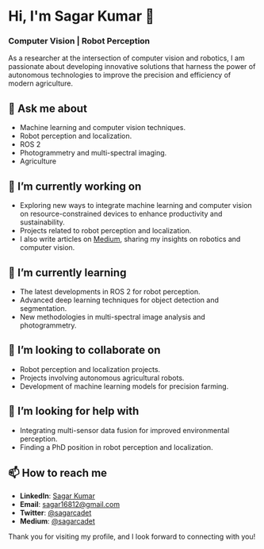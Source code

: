 # Hi, I'm Sagar Kumar 👋

### Computer Vision | Robot Perception

As a researcher at the intersection of computer vision and robotics, I am passionate about developing innovative solutions that harness the power of autonomous technologies to improve the precision and efficiency of modern agriculture.

## 💬 Ask me about
- Machine learning and computer vision techniques.
- Robot perception and localization.
- ROS 2
- Photogrammetry and multi-spectral imaging.
- Agriculture

## 🔭 I’m currently working on
- Exploring new ways to integrate machine learning and computer vision on resource-constrained devices to enhance productivity and sustainability.
- Projects related to robot perception and localization.
- I also write articles on [Medium](https://medium.com/@sagarcadet), sharing my insights on robotics and computer vision.

## 🌱 I’m currently learning
- The latest developments in ROS 2 for robot perception.
- Advanced deep learning techniques for object detection and segmentation.
- New methodologies in multi-spectral image analysis and photogrammetry.

## 👯 I’m looking to collaborate on
- Robot perception and localization projects.
- Projects involving autonomous agricultural robots.
- Development of machine learning models for precision farming.

## 🤔 I’m looking for help with
- Integrating multi-sensor data fusion for improved environmental perception.
- Finding a PhD position in robot perception and localization.

## 📫 How to reach me
- **LinkedIn**: [Sagar Kumar](https://www.linkedin.com/in/sagark30/)
- **Email**: [sagar16812@gmail.com](mailto:sagar16812@gmail.com)
- **Twitter**: [@sagarcadet](https://x.com/sagarcadet)
- **Medium**: [@sagarcadet](https://medium.com/@sagarcadet)


Thank you for visiting my profile, and I look forward to connecting with you!
